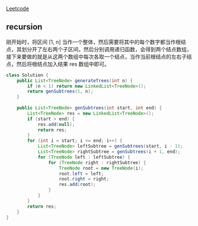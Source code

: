 [Leetcode](https://leetcode.com/problems/unique-binary-search-trees-ii/)

## recursion

刚开始时，将区间 [1, n] 当作一个整体，然后需要将其中的每个数字都当作根结点，其划分开了左右两个子区间，然后分别调用递归函数，会得到两个结点数组，接下来要做的就是从这两个数组中每次各取一个结点，当作当前根结点的左右子结点，然后将根结点加入结果 res 数组中即可。

```java
class Solution {
    public List<TreeNode> generateTrees(int n) {
        if (n < 1) return new LinkedList<TreeNode>();
        return genSubtrees(1, n);
    }
    
    public List<TreeNode> genSubtrees(int start, int end) {
        List<TreeNode> res = new LinkedList<TreeNode>();
        if (start > end) {
            res.add(null);
            return res;
        }
        for (int i = start; i <= end; i++) {
            List<TreeNode> leftSubtree = genSubtrees(start, i - 1);
            List<TreeNode> rightSubtree = genSubtrees(i + 1, end);
            for (TreeNode left : leftSubtree) {
                for (TreeNode right : rightSubtree) {
                    TreeNode root = new TreeNode(i);
                    root.left = left;
                    root.right = right;
                    res.add(root);
                }
            }
        }
        return res;
    }
}
```
